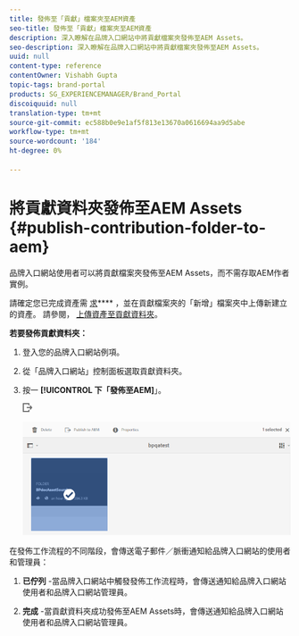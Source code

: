 ```yaml
---
title: 發佈至「貢獻」檔案夾至AEM資產
seo-title: 發佈至「貢獻」檔案夾至AEM資產
description: 深入瞭解在品牌入口網站中將貢獻檔案夾發佈至AEM Assets。
seo-description: 深入瞭解在品牌入口網站中將貢獻檔案夾發佈至AEM Assets。
uuid: null
content-type: reference
contentOwner: Vishabh Gupta
topic-tags: brand-portal
products: SG_EXPERIENCEMANAGER/Brand_Portal
discoiquuid: null
translation-type: tm+mt
source-git-commit: ec588b0e9e1af5f813e13670a0616694aa9d5abe
workflow-type: tm+mt
source-wordcount: '184'
ht-degree: 0%

---
```



# 將貢獻資料夾發佈至AEM Assets {#publish-contribution-folder-to-aem}

品牌入口網站使用者可以將貢獻檔案夾發佈至AEM Assets，而不需存取AEM作者實例。

請確定您已完成資產需 [求](brand-portal-download-asset-requirements.md)**** ，並在貢獻檔案夾的「新增」檔案夾中上傳新建立的資產。 請參閱， [上傳資產至貢獻資料夾](brand-portal-upload-assets-to-contribution-folder.md)。

**若要發佈貢獻資料夾：**

1. 登入您的品牌入口網站例項。

1. 從「品牌入口網站」控制面板選取貢獻資料夾。
1. 按一 **[!UICONTROL 下「發佈至AEM]**」。

   ![](assets/export.png)

   ![](assets/publish-contribution-folder-to-aem.png)

在發佈工作流程的不同階段，會傳送電子郵件／脈衝通知給品牌入口網站的使用者和管理員：
1. **已佇列** -當品牌入口網站中觸發發佈工作流程時，會傳送通知給品牌入口網站使用者和品牌入口網站管理員。

1. **完成** -當貢獻資料夾成功發佈至AEM Assets時，會傳送通知給品牌入口網站使用者和品牌入口網站管理員。


